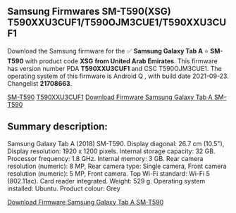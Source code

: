 <h2>Samsung Firmwares SM-T590(XSG) T590XXU3CUF1/T590OJM3CUE1/T590XXU3CUF1</h2>
Download the Samsung firmware for the ✅ <strong>Samsung Galaxy Tab A </strong> ⭐ <strong>SM-T590</strong> with product code <strong>XSG</strong> <strong> from United Arab Emirates</strong>. This firmware has version number PDA <strong>T590XXU3CUF1</strong> and CSC T590OJM3CUE1. The operating system of this firmware is Android Q , with build date 2021-09-23. Changelist <strong>21708663</strong>.


[SM-T590](https://samfirm.shop/samsung/model/SM-T590)
[T590XXU3CUF1](https://samfirm.shop/samsung/pda/T590XXU3CUF1)
[Download Firmware Samsung Galaxy Tab A SM-T590](https://samfirm.shop/samsung/firmware/461259)
<h2>Summary description:</h2>
<p>Samsung Galaxy Tab A (2018) SM-T590. Display diagonal: 26.7 cm (10.5"), Display resolution: 1920 x 1200 pixels. Internal storage capacity: 32 GB. Processor frequency: 1.8 GHz. Internal memory: 3 GB. Rear camera resolution (numeric): 8 MP, Rear camera type: Single camera, Front camera resolution (numeric): 5 MP, Front camera. Top Wi-Fi standard: Wi-Fi 5 (802.11ac). Card reader integrated. Weight: 529 g. Operating system installed: Ubuntu. Product colour: Grey</p>


[Download Firmware Samsung Galaxy Tab A SM-T590](https://samfirm.shop/samsung/firmware/461259)
